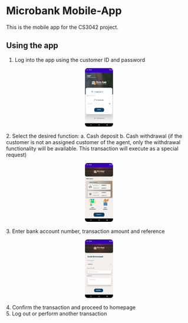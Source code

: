 # Microbank Mobile-App
 This is the mobile app for the CS3042 project.
 
 ## Using the app 

1.	Log into the app using the customer ID and password
<p align="center">
 <img src="/MobileApp/Screenshots/Screenshot1.png" width = 15%>
 </p>
2.	Select the desired function:
      a.	Cash deposit  
      b.	Cash withdrawal    
      (if the customer is not an assigned customer of the agent, only the withdrawal functionality will be available. This transaction will execute as a special request)
    <p align="center">
 <img src="/MobileApp/Screenshots/Screenshot2.png" width = 15%>
 </p>
3.	Enter bank account number, transaction amount and reference 
<p align="center">
 <img src="/MobileApp/Screenshots/Screenshot3.png" width = 15%>
 </p>
4.	Confirm the transaction and proceed to homepage<br>
5.	Log out or perform another transaction
